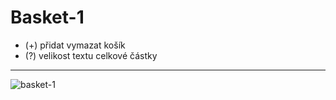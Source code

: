 # Basket-1

- (+) přidat vymazat košík
- (?) velikost textu celkové částky

<hr>

![basket-1](https://user-images.githubusercontent.com/59166385/170217441-ae3f1c93-4e76-4d16-bd26-860964f8d38a.png)
